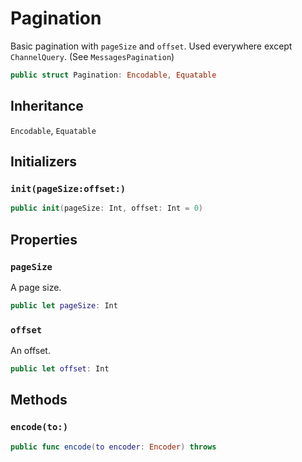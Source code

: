 # Pagination

Basic pagination with `pageSize` and `offset`.
Used everywhere except `ChannelQuery`. (See `MessagesPagination`)

``` swift
public struct Pagination: Encodable, Equatable 
```

## Inheritance

`Encodable`, `Equatable`

## Initializers

### `init(pageSize:offset:)`

``` swift
public init(pageSize: Int, offset: Int = 0) 
```

## Properties

### `pageSize`

A page size.

``` swift
public let pageSize: Int
```

### `offset`

An offset.

``` swift
public let offset: Int
```

## Methods

### `encode(to:)`

``` swift
public func encode(to encoder: Encoder) throws 
```
